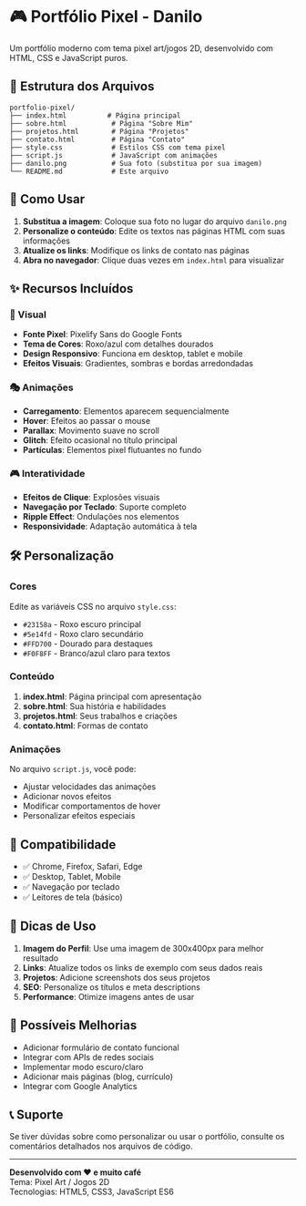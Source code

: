 # 🎮 Portfólio Pixel - Danilo

Um portfólio moderno com tema pixel art/jogos 2D, desenvolvido com HTML, CSS e JavaScript puros.

## 📁 Estrutura dos Arquivos

```
portfolio-pixel/
├── index.html          # Página principal
├── sobre.html           # Página "Sobre Mim"
├── projetos.html        # Página "Projetos"
├── contato.html         # Página "Contato"
├── style.css            # Estilos CSS com tema pixel
├── script.js            # JavaScript com animações
├── danilo.png           # Sua foto (substitua por sua imagem)
└── README.md            # Este arquivo
```

## 🚀 Como Usar

1. **Substitua a imagem**: Coloque sua foto no lugar do arquivo `danilo.png`
2. **Personalize o conteúdo**: Edite os textos nas páginas HTML com suas informações
3. **Atualize os links**: Modifique os links de contato nas páginas
4. **Abra no navegador**: Clique duas vezes em `index.html` para visualizar

## ✨ Recursos Incluídos

### 🎨 Visual
- **Fonte Pixel**: Pixelify Sans do Google Fonts
- **Tema de Cores**: Roxo/azul com detalhes dourados
- **Design Responsivo**: Funciona em desktop, tablet e mobile
- **Efeitos Visuais**: Gradientes, sombras e bordas arredondadas

### 🎭 Animações
- **Carregamento**: Elementos aparecem sequencialmente
- **Hover**: Efeitos ao passar o mouse
- **Parallax**: Movimento suave no scroll
- **Glitch**: Efeito ocasional no título principal
- **Partículas**: Elementos pixel flutuantes no fundo

### 🎮 Interatividade
- **Efeitos de Clique**: Explosões visuais
- **Navegação por Teclado**: Suporte completo
- **Ripple Effect**: Ondulações nos elementos
- **Responsividade**: Adaptação automática à tela

## 🛠️ Personalização

### Cores
Edite as variáveis CSS no arquivo `style.css`:
- `#23158a` - Roxo escuro principal
- `#5e14fd` - Roxo claro secundário
- `#FFD700` - Dourado para destaques
- `#F0F8FF` - Branco/azul claro para textos

### Conteúdo
1. **index.html**: Página principal com apresentação
2. **sobre.html**: Sua história e habilidades
3. **projetos.html**: Seus trabalhos e criações
4. **contato.html**: Formas de contato

### Animações
No arquivo `script.js`, você pode:
- Ajustar velocidades das animações
- Adicionar novos efeitos
- Modificar comportamentos de hover
- Personalizar efeitos especiais

## 📱 Compatibilidade

- ✅ Chrome, Firefox, Safari, Edge
- ✅ Desktop, Tablet, Mobile
- ✅ Navegação por teclado
- ✅ Leitores de tela (básico)

## 🎯 Dicas de Uso

1. **Imagem do Perfil**: Use uma imagem de 300x400px para melhor resultado
2. **Links**: Atualize todos os links de exemplo com seus dados reais
3. **Projetos**: Adicione screenshots dos seus projetos
4. **SEO**: Personalize os títulos e meta descriptions
5. **Performance**: Otimize imagens antes de usar

## 🔧 Possíveis Melhorias

- Adicionar formulário de contato funcional
- Integrar com APIs de redes sociais
- Implementar modo escuro/claro
- Adicionar mais páginas (blog, currículo)
- Integrar com Google Analytics

## 📞 Suporte

Se tiver dúvidas sobre como personalizar ou usar o portfólio, consulte os comentários detalhados nos arquivos de código.

---

**Desenvolvido com ❤️ e muito café**  
Tema: Pixel Art / Jogos 2D  
Tecnologias: HTML5, CSS3, JavaScript ES6


